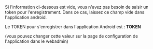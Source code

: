 Si l'information ci-dessous est vide, vous n'avez pas besoin de saisir un token pour l'enregistrement. Dans ce cas, laissez ce champ vide dans l'application android.

Le TOKEN pour s'enregistrer dans l'application Android est : __TOKEN__

(vous pouvez changer cette valeur sur la page de configuration de l'application dans le webadmin)
